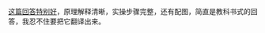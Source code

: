 

[这篇回答特别好](https://stackoverflow.com/a/4024138/3054511)，原理解释清晰，实操步骤完整，还有配图，简直是教科书式的回答，我忍不住要把它翻译出来。




